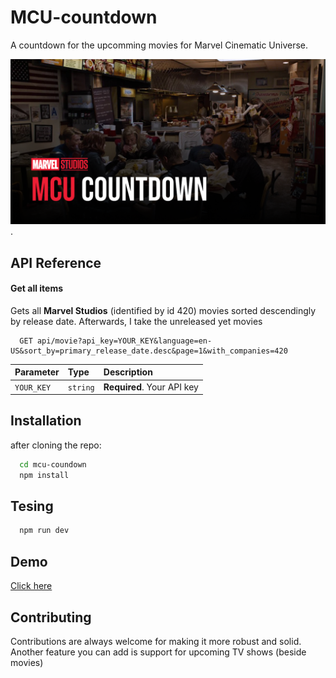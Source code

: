 
# MCU-countdown

A countdown for the upcomming movies for Marvel Cinematic Universe.

![MCU-countdown Thumbnail](https://raw.githubusercontent.com/adhamali450/mcu-countdown/master/public/facebook-preview-image.png?token=GHSAT0AAAAAABZNZEEOHUIKQ5DNSMBRON5YYZ5UBYA).




## API Reference

#### Get all items

Gets all **Marvel Studios** (identified by id 420) movies sorted descendingly by release date.
Afterwards, I take the unreleased yet movies 

```http
  GET api/movie?api_key=YOUR_KEY&language=en-US&sort_by=primary_release_date.desc&page=1&with_companies=420
```


| Parameter | Type     | Description                |
| :-------- | :------- | :------------------------- |
| `YOUR_KEY` | `string` | **Required**. Your API key |



## Installation

after cloning the repo:

```bash
  cd mcu-coundown
  npm install
```

## Tesing

```bash
  npm run dev
```
    
## Demo

[Click here](https://mcu-countdown.vercel.app/)


## Contributing

Contributions are always welcome for making it more robust and solid.
Another feature you can add is support for upcoming TV shows (beside movies)
